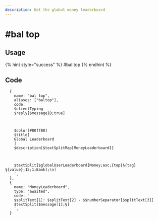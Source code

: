 ```yaml
---
description: Get the global money leaderboard
---
```


# #bal top

## Usage

{% hint style="success" %}
\#bal top
{% endhint %}

## Code

```oz
  {
    name: "bal top",
    aliases: ["baltop"],
    code: `
    $clientTyping
    $reply[$messageID;true]
  
  
  
    $color[#80ff80]
    $title[
    Global Leaderboard
    ]
    $description[$textSplitMap[MoneyLeaderboard]]
  
  
  
    $textSplit[$globalUserLeaderboard[Money;asc;{top}§{tag}§{value};15;1;Bank];\n]
    `,
  },
  {
    name: "MoneyLeaderboard",
    type: "awaited",
    code: `
    $splitText[1]: $splitText[2] - $$numberSeparator[$splitText[3]]
    $textSplit[$message[1];§]
    `,
  }
```
